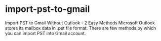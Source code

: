 # import-pst-to-gmail
Import PST to Gmail Without Outlook - 2 Easy Methods
Microsoft Outlook stores its mailbox data in .pst file format. There are few methods by which you can import PST into Gmail account. 
